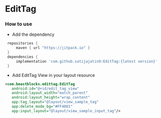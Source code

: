 # EditTag

### How to use

* Add the dependency

```groovy
 repositories {
     maven { url "https://jitpack.io" }
 }
 dependencies {
     implementation 'com.github.satijajatin9:EditTag:{latest version}'
 }
```
* Add EditTag View in your layout resource

```xml
<com.beastblocks.edittag.EditTag
   android:id="@+id/edit_tag_view"
   android:layout_width="match_parent"
   android:layout_height="wrap_content"
   app:tag_layout="@layout/view_sample_tag"
   app:delete_mode_bg="#FF4081"
   app:input_layout="@layout/view_sample_input_tag"/>
```
